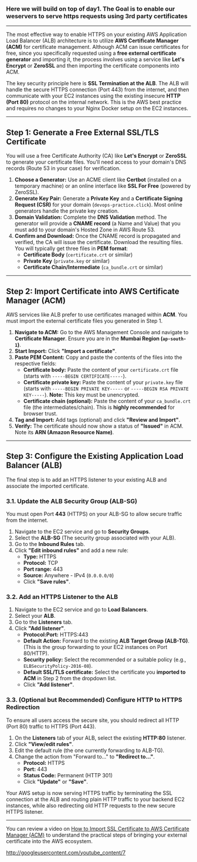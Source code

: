 ### Here we will build on top of day1. The Goal is to enable our weservers to serve https requests using 3rd party certificates
-------------------------------

The most effective way to enable HTTPS on your existing AWS Application Load Balancer (ALB) architecture is to utilize **AWS Certificate Manager (ACM)** for certificate management. Although ACM can issue certificates for free, since you specifically requested using a **free external certificate generator** and importing it, the process involves using a service like **Let's Encrypt** or **ZeroSSL** and then importing the certificate components into ACM.

The key security principle here is **SSL Termination at the ALB**. The ALB will handle the secure HTTPS connection (Port 443) from the internet, and then communicate with your EC2 instances using the existing insecure **HTTP (Port 80)** protocol on the internal network. This is the AWS best practice and requires no changes to your Nginx Docker setup on the EC2 instances.

---

## Step 1: Generate a Free External SSL/TLS Certificate

You will use a free Certificate Authority (CA) like **Let's Encrypt** or **ZeroSSL** to generate your certificate files. You'll need access to your domain's DNS records (Route 53 in your case) for verification.

1.  **Choose a Generator:** Use an ACME client like **Certbot** (installed on a temporary machine) or an online interface like **SSL For Free** (powered by ZeroSSL).
2.  **Generate Key Pair:** Generate a **Private Key** and a **Certificate Signing Request (CSR)** for your domain (`devops-practice.click`). Most online generators handle the private key creation.
3.  **Domain Validation:** Complete the **DNS Validation** method. The generator will provide a **CNAME record** (a Name and Value) that you must add to your domain's Hosted Zone in AWS Route 53.
4.  **Confirm and Download:** Once the CNAME record is propagated and verified, the CA will issue the certificate. Download the resulting files. You will typically get three files in **PEM format**:
    * **Certificate Body** (`certificate.crt` or similar)
    * **Private Key** (`private.key` or similar)
    * **Certificate Chain/Intermediate** (`ca_bundle.crt` or similar)

---

## Step 2: Import Certificate into AWS Certificate Manager (ACM)

AWS services like ALB prefer to use certificates managed within **ACM**. You must import the external certificate files you generated in Step 1.

1.  **Navigate to ACM:** Go to the AWS Management Console and navigate to **Certificate Manager**. Ensure you are in the **Mumbai Region (`ap-south-1`)**.
2.  **Start Import:** Click **"Import a certificate"**.
3.  **Paste PEM Content:** Copy and paste the contents of the files into the respective fields:
    * **Certificate body:** Paste the content of your `certificate.crt` file (starts with `-----BEGIN CERTIFICATE-----`).
    * **Certificate private key:** Paste the content of your `private.key` file (starts with `-----BEGIN PRIVATE KEY-----` or `-----BEGIN RSA PRIVATE KEY-----`). **Note:** This key must be unencrypted.
    * **Certificate chain (optional):** Paste the content of your `ca_bundle.crt` file (the intermediates/chain). This is **highly recommended** for browser trust.
4.  **Tag and Import:** Add tags (optional) and click **"Review and Import"**.
5.  **Verify:** The certificate should now show a status of **"Issued"** in ACM. Note its **ARN (Amazon Resource Name)**.

---

## Step 3: Configure the Existing Application Load Balancer (ALB)

The final step is to add an HTTPS listener to your existing ALB and associate the imported certificate.

### 3.1. Update the ALB Security Group (ALB-SG)

You must open Port **443** (HTTPS) on your ALB-SG to allow secure traffic from the internet.

1.  Navigate to the EC2 service and go to **Security Groups**.
2.  Select the **ALB-SG** (The security group associated with your ALB).
3.  Go to the **Inbound Rules** tab.
4.  Click **"Edit inbound rules"** and add a new rule:
    * **Type:** HTTPS
    * **Protocol:** TCP
    * **Port range:** 443
    * **Source:** Anywhere - IPv4 (`0.0.0.0/0`)
    * Click **"Save rules"**.

### 3.2. Add an HTTPS Listener to the ALB

1.  Navigate to the EC2 service and go to **Load Balancers**.
2.  Select your **ALB**.
3.  Go to the **Listeners** tab.
4.  Click **"Add listener"**.
    * **Protocol:Port:** HTTPS:443
    * **Default Action:** Forward to the existing **ALB Target Group (ALB-TG)**. (This is the group forwarding to your EC2 instances on Port 80/HTTP).
    * **Security policy:** Select the recommended or a suitable policy (e.g., `ELBSecurityPolicy-2016-08`).
    * **Default SSL/TLS certificate:** Select the certificate you **imported to ACM** in Step 2 from the dropdown list.
    * Click **"Add listener"**.

### 3.3. (Optional but Recommended) Configure HTTP to HTTPS Redirection

To ensure all users access the secure site, you should redirect all HTTP (Port 80) traffic to HTTPS (Port 443).

1.  On the **Listeners** tab of your ALB, select the existing **HTTP:80** listener.
2.  Click **"View/edit rules"**.
3.  Edit the default rule (the one currently forwarding to ALB-TG).
4.  Change the action from "Forward to..." to **"Redirect to..."**.
    * **Protocol:** HTTPS
    * **Port:** 443
    * **Status Code:** Permanent (HTTP 301)
    * Click **"Update"** or **"Save"**.

Your AWS setup is now serving HTTPS traffic by terminating the SSL connection at the ALB and routing plain HTTP traffic to your backend EC2 instances, while also redirecting old HTTP requests to the new secure HTTPS listener.

***

You can review a video on [How to Import SSL Certificate to AWS Certificate Manager (ACM)](https://www.youtube.com/watch?v=6Nz0RFfBqVE) to understand the practical steps of bringing your external certificate into the AWS ecosystem.


http://googleusercontent.com/youtube_content/7
